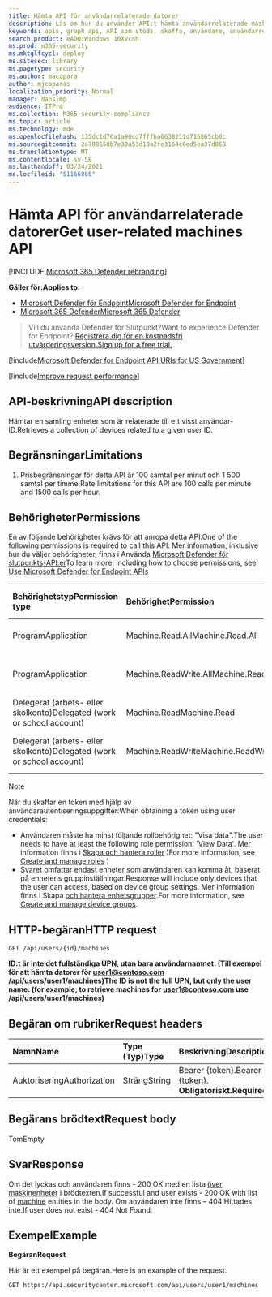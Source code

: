 ```yaml
---
title: Hämta API för användarrelaterade datorer
description: Läs om hur du använder API:t hämta användarrelaterade maskiner för att hämta en samling enheter som är relaterade till ett användar-ID i Microsoft Defender för Endpoint.
keywords: apis, graph api, API som stöds, skaffa, användare, användarrelaterade aviseringar
search.product: eADQiWindows 10XVcnh
ms.prod: m365-security
ms.mktglfcycl: deploy
ms.sitesec: library
ms.pagetype: security
ms.author: macapara
author: mjcaparas
localization_priority: Normal
manager: dansimp
audience: ITPro
ms.collection: M365-security-compliance
ms.topic: article
ms.technology: mde
ms.openlocfilehash: 135dc1d76a1a90cd7fffba0638211d716865cb0c
ms.sourcegitcommit: 2a708650b7e30a53d10a2fe3164c6ed5ea37d868
ms.translationtype: MT
ms.contentlocale: sv-SE
ms.lasthandoff: 03/24/2021
ms.locfileid: "51166805"
---
```

# <a name="get-user-related-machines-api"></a><span data-ttu-id="8e85f-104">Hämta API för användarrelaterade datorer</span><span class="sxs-lookup"><span data-stu-id="8e85f-104">Get user-related machines API</span></span>

[!INCLUDE [Microsoft 365 Defender rebranding](../../includes/microsoft-defender.md)]

<span data-ttu-id="8e85f-105">**Gäller för:**</span><span class="sxs-lookup"><span data-stu-id="8e85f-105">**Applies to:**</span></span>
- [<span data-ttu-id="8e85f-106">Microsoft Defender för Endpoint</span><span class="sxs-lookup"><span data-stu-id="8e85f-106">Microsoft Defender for Endpoint</span></span>](https://go.microsoft.com/fwlink/p/?linkid=2154037)
- [<span data-ttu-id="8e85f-107">Microsoft 365 Defender</span><span class="sxs-lookup"><span data-stu-id="8e85f-107">Microsoft 365 Defender</span></span>](https://go.microsoft.com/fwlink/?linkid=2118804)

> <span data-ttu-id="8e85f-108">Vill du använda Defender för Slutpunkt?</span><span class="sxs-lookup"><span data-stu-id="8e85f-108">Want to experience Defender for Endpoint?</span></span> [<span data-ttu-id="8e85f-109">Registrera dig för en kostnadsfri utvärderingsversion.</span><span class="sxs-lookup"><span data-stu-id="8e85f-109">Sign up for a free trial.</span></span>](https://www.microsoft.com/microsoft-365/windows/microsoft-defender-atp?ocid=docs-wdatp-exposedapis-abovefoldlink) 


[!include[Microsoft Defender for Endpoint API URIs for US Government](../../includes/microsoft-defender-api-usgov.md)]

[!include[Improve request performance](../../includes/improve-request-performance.md)]

## <a name="api-description"></a><span data-ttu-id="8e85f-110">API-beskrivning</span><span class="sxs-lookup"><span data-stu-id="8e85f-110">API description</span></span>
<span data-ttu-id="8e85f-111">Hämtar en samling enheter som är relaterade till ett visst användar-ID.</span><span class="sxs-lookup"><span data-stu-id="8e85f-111">Retrieves a collection of devices related to a given user ID.</span></span>


## <a name="limitations"></a><span data-ttu-id="8e85f-112">Begränsningar</span><span class="sxs-lookup"><span data-stu-id="8e85f-112">Limitations</span></span>
1. <span data-ttu-id="8e85f-113">Prisbegränsningar för detta API är 100 samtal per minut och 1 500 samtal per timme.</span><span class="sxs-lookup"><span data-stu-id="8e85f-113">Rate limitations for this API are 100 calls per minute and 1500 calls per hour.</span></span>


## <a name="permissions"></a><span data-ttu-id="8e85f-114">Behörigheter</span><span class="sxs-lookup"><span data-stu-id="8e85f-114">Permissions</span></span>
<span data-ttu-id="8e85f-115">En av följande behörigheter krävs för att anropa detta API.</span><span class="sxs-lookup"><span data-stu-id="8e85f-115">One of the following permissions is required to call this API.</span></span> <span data-ttu-id="8e85f-116">Mer information, inklusive hur du väljer behörigheter, finns i Använda [Microsoft Defender för slutpunkts-API:er](apis-intro.md)</span><span class="sxs-lookup"><span data-stu-id="8e85f-116">To learn more, including how to choose permissions, see [Use Microsoft Defender for Endpoint APIs](apis-intro.md)</span></span>

<span data-ttu-id="8e85f-117">Behörighetstyp</span><span class="sxs-lookup"><span data-stu-id="8e85f-117">Permission type</span></span> |   <span data-ttu-id="8e85f-118">Behörighet</span><span class="sxs-lookup"><span data-stu-id="8e85f-118">Permission</span></span>  |   <span data-ttu-id="8e85f-119">Visningsnamn för behörighet</span><span class="sxs-lookup"><span data-stu-id="8e85f-119">Permission display name</span></span>
:---|:---|:---
<span data-ttu-id="8e85f-120">Program</span><span class="sxs-lookup"><span data-stu-id="8e85f-120">Application</span></span> |   <span data-ttu-id="8e85f-121">Machine.Read.All</span><span class="sxs-lookup"><span data-stu-id="8e85f-121">Machine.Read.All</span></span> |  <span data-ttu-id="8e85f-122">"Läs alla maskinprofiler"</span><span class="sxs-lookup"><span data-stu-id="8e85f-122">'Read all machine profiles'</span></span>
<span data-ttu-id="8e85f-123">Program</span><span class="sxs-lookup"><span data-stu-id="8e85f-123">Application</span></span> |   <span data-ttu-id="8e85f-124">Machine.ReadWrite.All</span><span class="sxs-lookup"><span data-stu-id="8e85f-124">Machine.ReadWrite.All</span></span> | <span data-ttu-id="8e85f-125">"Läsa och skriva all maskininformation"</span><span class="sxs-lookup"><span data-stu-id="8e85f-125">'Read and write all machine information'</span></span>
<span data-ttu-id="8e85f-126">Delegerat (arbets- eller skolkonto)</span><span class="sxs-lookup"><span data-stu-id="8e85f-126">Delegated (work or school account)</span></span> | <span data-ttu-id="8e85f-127">Machine.Read</span><span class="sxs-lookup"><span data-stu-id="8e85f-127">Machine.Read</span></span> | <span data-ttu-id="8e85f-128">"Läs maskininformation"</span><span class="sxs-lookup"><span data-stu-id="8e85f-128">'Read machine information'</span></span>
<span data-ttu-id="8e85f-129">Delegerat (arbets- eller skolkonto)</span><span class="sxs-lookup"><span data-stu-id="8e85f-129">Delegated (work or school account)</span></span> | <span data-ttu-id="8e85f-130">Machine.ReadWrite</span><span class="sxs-lookup"><span data-stu-id="8e85f-130">Machine.ReadWrite</span></span> | <span data-ttu-id="8e85f-131">Maskininformation för läsning och skrivning</span><span class="sxs-lookup"><span data-stu-id="8e85f-131">'Read and write machine information'</span></span>

>[!Note]
> <span data-ttu-id="8e85f-132">När du skaffar en token med hjälp av användarautentiseringsuppgifter:</span><span class="sxs-lookup"><span data-stu-id="8e85f-132">When obtaining a token using user credentials:</span></span>
>- <span data-ttu-id="8e85f-133">Användaren måste ha minst följande rollbehörighet: "Visa data".</span><span class="sxs-lookup"><span data-stu-id="8e85f-133">The user needs to have at least the following role permission: 'View Data'.</span></span> <span data-ttu-id="8e85f-134">Mer information finns i [Skapa och hantera roller](user-roles.md) )</span><span class="sxs-lookup"><span data-stu-id="8e85f-134">For more information, see [Create and manage roles](user-roles.md) )</span></span>
>- <span data-ttu-id="8e85f-135">Svaret omfattar endast enheter som användaren kan komma åt, baserat på enhetens gruppinställningar.</span><span class="sxs-lookup"><span data-stu-id="8e85f-135">Response will include only devices that the user can access, based on device group settings.</span></span> <span data-ttu-id="8e85f-136">Mer information finns i Skapa [och hantera enhetsgrupper](machine-groups.md).</span><span class="sxs-lookup"><span data-stu-id="8e85f-136">For more information, see [Create and manage device groups](machine-groups.md).</span></span>

## <a name="http-request"></a><span data-ttu-id="8e85f-137">HTTP-begäran</span><span class="sxs-lookup"><span data-stu-id="8e85f-137">HTTP request</span></span>
```
GET /api/users/{id}/machines
```

<span data-ttu-id="8e85f-138">**ID:t är inte det fullständiga UPN, utan bara användarnamnet. (Till exempel för att hämta datorer för user1@contoso.com /api/users/user1/machines)**</span><span class="sxs-lookup"><span data-stu-id="8e85f-138">**The ID is not the full UPN, but only the user name. (for example, to retrieve machines for user1@contoso.com use /api/users/user1/machines)**</span></span>


## <a name="request-headers"></a><span data-ttu-id="8e85f-139">Begäran om rubriker</span><span class="sxs-lookup"><span data-stu-id="8e85f-139">Request headers</span></span>

<span data-ttu-id="8e85f-140">Namn</span><span class="sxs-lookup"><span data-stu-id="8e85f-140">Name</span></span> | <span data-ttu-id="8e85f-141">Type (Typ)</span><span class="sxs-lookup"><span data-stu-id="8e85f-141">Type</span></span> | <span data-ttu-id="8e85f-142">Beskrivning</span><span class="sxs-lookup"><span data-stu-id="8e85f-142">Description</span></span>
:---|:---|:---
<span data-ttu-id="8e85f-143">Auktorisering</span><span class="sxs-lookup"><span data-stu-id="8e85f-143">Authorization</span></span> | <span data-ttu-id="8e85f-144">Sträng</span><span class="sxs-lookup"><span data-stu-id="8e85f-144">String</span></span> | <span data-ttu-id="8e85f-145">Bearer {token}.</span><span class="sxs-lookup"><span data-stu-id="8e85f-145">Bearer {token}.</span></span> <span data-ttu-id="8e85f-146">**Obligatoriskt.**</span><span class="sxs-lookup"><span data-stu-id="8e85f-146">**Required**.</span></span>


## <a name="request-body"></a><span data-ttu-id="8e85f-147">Begärans brödtext</span><span class="sxs-lookup"><span data-stu-id="8e85f-147">Request body</span></span>
<span data-ttu-id="8e85f-148">Tom</span><span class="sxs-lookup"><span data-stu-id="8e85f-148">Empty</span></span>

## <a name="response"></a><span data-ttu-id="8e85f-149">Svar</span><span class="sxs-lookup"><span data-stu-id="8e85f-149">Response</span></span>
<span data-ttu-id="8e85f-150">Om det lyckas och användaren finns - 200 OK med en lista [över maskinenheter](machine.md) i brödtexten.</span><span class="sxs-lookup"><span data-stu-id="8e85f-150">If successful and user exists - 200 OK with list of [machine](machine.md) entities in the body.</span></span> <span data-ttu-id="8e85f-151">Om användaren inte finns – 404 Hittades inte.</span><span class="sxs-lookup"><span data-stu-id="8e85f-151">If user does not exist - 404 Not Found.</span></span>


## <a name="example"></a><span data-ttu-id="8e85f-152">Exempel</span><span class="sxs-lookup"><span data-stu-id="8e85f-152">Example</span></span>

<span data-ttu-id="8e85f-153">**Begäran**</span><span class="sxs-lookup"><span data-stu-id="8e85f-153">**Request**</span></span>

<span data-ttu-id="8e85f-154">Här är ett exempel på begäran.</span><span class="sxs-lookup"><span data-stu-id="8e85f-154">Here is an example of the request.</span></span>

```http
GET https://api.securitycenter.microsoft.com/api/users/user1/machines
```
